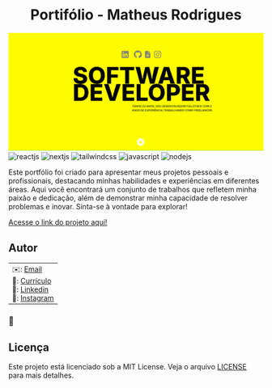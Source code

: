 <h1 align="center">Portifólio - Matheus Rodrigues</h1>

![Demo App](/public/home.png)
<img src="https://img.shields.io/badge/-React.js-black?style=for-the-badge&logo=react&logoColor=61DAFB&color=000000" alt="reactjs" />
<img src="https://img.shields.io/badge/-Next.js-black?style=for-the-badge&logo=next.js&logoColor=white&color=000000" alt="nextjs" />
<img src="https://img.shields.io/badge/-Tailwind%20CSS-black?style=for-the-badge&logo=tailwindcss&logoColor=38B2AC&color=000000" alt="tailwindcss" />
<img src="https://img.shields.io/badge/-JavaScript-black?style=for-the-badge&logo=javascript&logoColor=F7DF1E&color=000000" alt="javascript" />
<img src="https://img.shields.io/badge/-Node.js-black?style=for-the-badge&logo=node.js&logoColor=68A063&color=000000" alt="nodejs" />

Este portfólio foi criado para apresentar meus projetos pessoais e profissionais, destacando minhas habilidades e experiências em diferentes áreas. Aqui você encontrará um conjunto de trabalhos que refletem minha paixão e dedicação, além de demonstrar minha capacidade de resolver problemas e inovar. Sinta-se à vontade para explorar!

<a href="dowk.short.gy/portfolio" target="_blank">Acesse o link do projeto aqui!</a>

## Autor

<table>
    <tr>
        <td>
            ✉️: <a href="mailto:carlostech873@gmail.com">Email</a><br>
            📄: <a href="https://drive.google.com/file/d/1Jfn9RAqFR3YaQbL8j_lJA0z8HHlLI3Xq/view?pli=1">Currículo</a><br>
            💼: <a href="https://www.linkedin.com/in/matheus-rodrigues-1a1899231/">Linkedin</a><br>
            📸: <a href="https://www.instagram.com/math.eusrrodrigues/">Instagram</a>
    </tr>
</table>

### 🚀

## Licença

Este projeto está licenciado sob a MIT License. Veja o arquivo [LICENSE](LICENSE) para mais detalhes.
